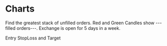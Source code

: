 


# Charts

Find the greatest stack of unfilled orders.
Red and Green Candles show ---filled orders---.
Exchange is open for 5 days in a week.

Entry StopLoss and Target
<!--stackedit_data:
eyJoaXN0b3J5IjpbMzQyNTczMjUwLC05MDAzOTExNTMsNzMwOT
k4MTE2XX0=
-->